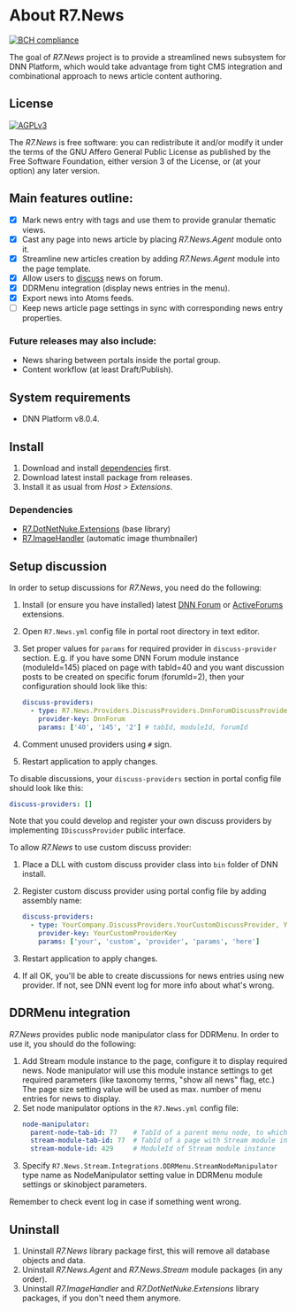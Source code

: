 # About R7.News

[![BCH compliance](https://bettercodehub.com/edge/badge/roman-yagodin/R7.News)](https://bettercodehub.com/)

The goal of *R7.News* project is to provide a streamlined news subsystem for DNN Platform, 
which would take advantage from tight CMS integration and combinational approach to news article content authoring.

## License

[![AGPLv3](https://www.gnu.org/graphics/agplv3-155x51.png)](https://www.gnu.org/licenses/agpl-3.0.html)

The *R7.News* is free software: you can redistribute it and/or modify it under the terms of 
the GNU Affero General Public License as published by the Free Software Foundation, either version 3 of the License, 
or (at your option) any later version.

## Main features outline:

- [x] Mark news entry with tags and use them to provide granular thematic views.
- [x] Cast any page into news article by placing *R7.News.Agent* module onto it.
- [x] Streamline new articles creation by adding *R7.News.Agent* module into the page template.
- [x] Allow users to [discuss](#discuss) news on forum.
- [x] DDRMenu integration (display news entries in the menu).
- [x] Export news into Atoms feeds.
- [ ] Keep news article page settings in sync with corresponding news entry properties.

### Future releases may also include:

* News sharing between portals inside the portal group.
* Content workflow (at least Draft/Publish).

## System requirements

* DNN Platform v8.0.4.

## Install

1. Download and install [dependencies](#dependencies) first.
2. Download latest install package from releases.
3. Install it as usual from *Host &gt; Extensions*.

### <a name="dependencies">Dependencies</a>

* [R7.DotNetNuke.Extensions](https://github.com/roman-yagodin/R7.DotNetNuke.Extensions) (base library)
* [R7.ImageHandler](https://github.com/roman-yagodin/R7.ImageHandler) (automatic image thumbnailer)

## <a name="discuss">Setup discussion</a>

In order to setup discussions for *R7.News*, you need do the following:

1. Install (or ensure you have installed) latest [DNN Forum](https://github.com/juvander/DotNetNuke-Forum)
   or [ActiveForums](https://github.com/ActiveForums/ActiveForums) extensions.
2. Open `R7.News.yml` config file in portal root directory in text editor.
3. Set proper values for `params` for required provider in `discuss-provider` section.
   E.g. if you have some DNN Forum module instance (moduleId=145) placed on page with tabId=40
   and you want discussion posts to be created on specific forum (forumId=2), then your configuration
   should look like this:

   ```YAML
   discuss-providers:
     - type: R7.News.Providers.DiscussProviders.DnnForumDiscussProvider
       provider-key: DnnForum
       params: ['40', '145', '2'] # tabId, moduleId, forumId
    ```

4. Comment unused providers using `#` sign.
5. Restart application to apply changes.

To disable discussions, your `discuss-providers` section in portal config file should look like this:

```YAML
discuss-providers: []
```

Note that you could develop and register your own discuss providers by implementing `IDiscussProvider` public interface.

To allow *R7.News* to use custom discuss provider:

1. Place a DLL with custom discuss provider class into `bin` folder of DNN install.
2. Register custom discuss provider using portal config file by adding assembly name:

   ```YAML
   discuss-providers:
     - type: YourCompany.DiscussProviders.YourCustomDiscussProvider, YourCompany.DiscussProviders
       provider-key: YourCustomProviderKey
       params: ['your', 'custom', 'provider', 'params', 'here']
    ```

3. Restart application to apply changes.
4. If all OK, you'll be able to create discussions for news entries using new provider.
   If not, see DNN event log for more info about what's wrong.

## DDRMenu integration

*R7.News* provides public node manipulator class for DDRMenu. In order to use it, you should do the following:

1. Add Stream module instance to the page, configure it to display required news. Node manipulator will use this module
   instance settings to get required parameters (like taxonomy terms, &quot;show all news&quot; flag, etc.)
   The page size setting value will be used as max. number of menu entries for news to display.
2. Set node manipulator options in the `R7.News.yml` config file:
   ```YAML
   node-manipulator:
     parent-node-tab-id: 77    # TabId of a parent menu node, to which news entries will be added as children
     stream-module-tab-id: 77  # TabId of a page with Stream module instance
     stream-module-id: 429     # ModuleId of Stream module instance
   ```
3. Specify `R7.News.Stream.Integrations.DDRMenu.StreamNodeManipulator` type name as NodeManipulator
   setting value in DDRMenu module settings or skinobject parameters.

Remember to check event log in case if something went wrong.

## Uninstall

1. Uninstall *R7.News* library package first, this will remove all database objects and data.
2. Uninstall *R7.News.Agent* and *R7.News.Stream* module packages (in any order).
3. Uninstall *R7.ImageHandler* and *R7.DotNetNuke.Extensions* library packages, if you don't need them anymore.
